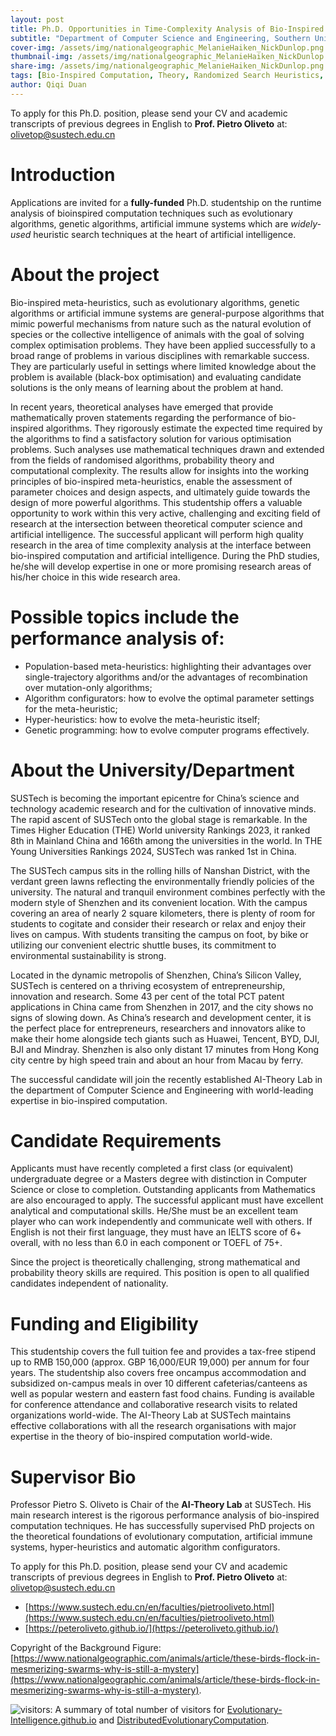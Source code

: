 ```yaml
---
layout: post
title: Ph.D. Opportunities in Time-Complexity Analysis of Bio-Inspired Computation in SUSTech, China 
subtitle: "Department of Computer Science and Engineering, Southern University of Science and Technology (SUSTech), Shenzhen, China"
cover-img: /assets/img/nationalgeographic_MelanieHaiken_NickDunlop.png
thumbnail-img: /assets/img/nationalgeographic_MelanieHaiken_NickDunlop.png
share-img: /assets/img/nationalgeographic_MelanieHaiken_NickDunlop.png
tags: [Bio-Inspired Computation, Theory, Randomized Search Heuristics, Evolutionary Optimization]
author: Qiqi Duan
---
```


To apply for this Ph.D. position, please send your CV and academic transcripts of previous degrees
in English to **Prof. Pietro Oliveto** at: olivetop@sustech.edu.cn

# Introduction

Applications are invited for a **fully-funded** Ph.D. studentship on the runtime analysis of
bioinspired computation techniques such as evolutionary algorithms, genetic algorithms, artificial
immune systems which are *widely-used* heuristic search techniques at the heart of artificial
intelligence.

# About the project

Bio-inspired meta-heuristics, such as evolutionary algorithms, genetic algorithms or artificial
immune systems are general-purpose algorithms that mimic powerful mechanisms from nature such
as the natural evolution of species or the collective intelligence of animals with the goal of
solving complex optimisation problems. They have been applied successfully to a broad range of
problems in various disciplines with remarkable success. They are particularly useful in settings
where limited knowledge about the problem is available (black-box optimisation) and evaluating
candidate solutions is the only means of learning about the problem at hand.

In recent years, theoretical analyses have emerged that provide mathematically proven statements
regarding the performance of bio-inspired algorithms. They rigorously estimate the expected time
required by the algorithms to find a satisfactory solution for various optimisation problems. Such
analyses use mathematical techniques drawn and extended from the fields of randomised algorithms,
probability theory and computational complexity. The results allow for insights into the working
principles of bio-inspired meta-heuristics, enable the assessment of parameter choices and design
aspects, and ultimately guide towards the design of more powerful algorithms. This studentship
offers a valuable opportunity to work within this very active, challenging and exciting field of
research at the intersection between theoretical computer science and artificial intelligence.
The successful applicant will perform high quality research in the area of time complexity analysis
at the interface between bio-inspired computation and artificial intelligence. During the PhD studies,
he/she will develop expertise in one or more promising research areas of his/her choice in this
wide research area.

# Possible topics include the performance analysis of:

- Population-based meta-heuristics: highlighting their advantages over single-trajectory algorithms
and/or the advantages of recombination over mutation-only algorithms;
- Algorithm configurators: how to evolve the optimal parameter settings for the meta-heuristic;
- Hyper-heuristics: how to evolve the meta-heuristic itself;
- Genetic programming: how to evolve computer programs effectively.

# About the University/Department

SUSTech is becoming the important epicentre for China’s science and technology academic research
and for the cultivation of innovative minds. The rapid ascent of SUSTech onto the global stage is
remarkable. In the Times Higher Education (THE) World university Rankings 2023, it ranked 8th in
Mainland China and 166th among the universities in the world. In THE Young Universities Rankings
2024, SUSTech was ranked 1st in China.

The SUSTech campus sits in the rolling hills of Nanshan District, with the verdant green lawns
reflecting the environmentally friendly policies of the university. The natural and tranquil
environment combines perfectly with the modern style of Shenzhen and its convenient location. With
the campus covering an area of nearly 2 square kilometers, there is plenty of room for students to
cogitate and consider their research or relax and enjoy their lives on campus. With students transiting
the campus on foot, by bike or utilizing our convenient electric shuttle buses, its commitment to
environmental sustainability is strong.

Located in the dynamic metropolis of Shenzhen, China’s Silicon Valley, SUSTech is centered on a
thriving ecosystem of entrepreneurship, innovation and research. Some 43 per cent of the total PCT
patent applications in China came from Shenzhen in 2017, and the city shows no signs of slowing
down. As China’s research and development center, it is the perfect place for entrepreneurs,
researchers and innovators alike to make their home alongside tech giants such as Huawei, Tencent,
BYD, DJI, BJI and Mindray. Shenzhen is also only distant 17 minutes from Hong Kong city centre by
high speed train and about an hour from Macau by ferry.

The successful candidate will join the recently established AI-Theory Lab in the department of
Computer Science and Engineering with world-leading expertise in bio-inspired computation.

# Candidate Requirements

Applicants must have recently completed a first class (or equivalent) undergraduate degree or a
Masters degree with distinction in Computer Science or close to completion. Outstanding applicants
from Mathematics are also encouraged to apply. The successful applicant must have excellent
analytical and computational skills. He/She must be an excellent team player who can work
independently and communicate well with others. If English is not their first language, they must
have an IELTS score of 6+ overall, with no less than 6.0 in each component or TOEFL of 75+.

Since the project is theoretically challenging, strong mathematical and probability theory skills
are required. This position is open to all qualified candidates independent of nationality.

# Funding and Eligibility

This studentship covers the full tuition fee and provides a tax-free stipend up to RMB 150,000
(approx. GBP 16,000/EUR 19,000) per annum for four years. The studentship also covers free oncampus
accommodation and subsidized on-campus meals in over 10 different cafeterias/canteens as
well as popular western and eastern fast food chains. Funding is available for conference attendance
and collaborative research visits to related organizations world-wide. The AI-Theory Lab at
SUSTech maintains effective collaborations with all the research organisations with major expertise
in the theory of bio-inspired computation world-wide.

# Supervisor Bio

Professor Pietro S. Oliveto is Chair of the **AI-Theory Lab** at SUSTech. His main research interest is
the rigorous performance analysis of bio-inspired computation techniques. He has successfully
supervised PhD projects on the theoretical foundations of evolutionary computation, artificial
immune systems, hyper-heuristics and automatic algorithm configurators.

To apply for this Ph.D. position, please send your CV and academic transcripts of previous degrees in English
to **Prof. Pietro Oliveto** at: olivetop@sustech.edu.cn

* [https://www.sustech.edu.cn/en/faculties/pietrooliveto.html](https://www.sustech.edu.cn/en/faculties/pietrooliveto.html)
* [https://peteroliveto.github.io/](https://peteroliveto.github.io/)



Copyright of the Background Figure: [https://www.nationalgeographic.com/animals/article/these-birds-flock-in-mesmerizing-swarms-why-is-still-a-mystery](https://www.nationalgeographic.com/animals/article/these-birds-flock-in-mesmerizing-swarms-why-is-still-a-mystery).

![visitors](https://visitor-badge.laobi.icu/badge?page_id=Evolutionary-Intelligence.DistributedEvolutionaryComputation): A
summary of total number of visitors for [Evolutionary-Intelligence.github.io](https://evolutionary-intelligence.github.io/)
and [DistributedEvolutionaryComputation](https://github.com/Evolutionary-Intelligence/DistributedEvolutionaryComputation).
